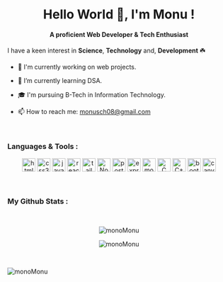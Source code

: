 <h1 align="center">Hello World 👋, I'm Monu ! </h1>
<h4 align="center"> A proficient Web Developer & Tech Enthusiast </h4>

I have a keen interest in **Science**, **Technology** and, **Development** ☘️ 

<!--
**monoMonu/monoMonu** is a ✨ _special_ ✨ repository because its `README.md` (this file) appears on your GitHub profile.
Here are some ideas to get you started:
- 👯 I’m looking to collaborate on ...
- 🤔 I’m looking for help with ...
- 💬 Ask me about ...
- 😄 Pronouns: ...
- ⚡ Fun fact: ...
-->

- 🔭 I'm currently working on web projects.

- 🌱 I’m currently learning DSA.

- 🎓 I'm pursuing B-Tech in Information Technology.
  
- 📫 How to reach me: monusch08@gmail.com

<br>
<h3>Languages & Tools : </h3>
<p align="center">
  <a href="https://www.w3.org/html/" target="_blank" rel="noreferrer"> <img src="https://img.shields.io/badge/HTML5-E34F26?style=for-the-badge&logo=html5&logoColor=white" alt="html5" height="30" /></a> 
  <a href="https://www.w3schools.com/css/" target="_blank" rel="noreferrer"> <img src="https://img.shields.io/badge/CSS3-1572B6?style=for-the-badge&logo=css3&logoColor=white" alt="css3" height="30"/></a> 
  <a href="https://developer.mozilla.org/en-US/docs/Web/JavaScript" target="_blank" rel="noreferrer"> <img src="https://img.shields.io/badge/JS-000?style=for-the-badge&logo=javascript&logoColor=F7DF1E" alt="javascript" height="30"/></a>
  <a href="https://react.dev/" target="_blank" rel="noreferrer"> <img src="https://img.shields.io/badge/REACT-61DAFB?style=for-the-badge&logo=react&logoColor=000" alt="react" height="30"/></a>
  <a href="#" target="_blank" rel="noreferrer"> <img src="https://img.shields.io/badge/Tailwind CSS-06B6D4?style=for-the-badge&logo=tailwindcss&logoColor=fff" alt="tailwind" height="30"/></a>
  <a href="#" target="_blank" rel="noreferrer"> <img src="https://img.shields.io/badge/NodeJS-339933?style=for-the-badge&logo=nodedotjs&logoColor=fff" alt="Node Js" height="30"/></a>
  <a href="#" target="_blank" rel="noreferrer"> <img src="https://img.shields.io/badge/Postman-FF6C37?style=for-the-badge&logo=postman&logoColor=fff" alt="postman" height="30"/></a>
  <a href="#" target="_blank" rel="noreferrer"> <img src="https://img.shields.io/badge/express-000000?style=for-the-badge&logo=express&logoColor=fff" alt="express" height="30"/></a>
  <a href="#" target="_blank" rel="noreferrer"> <img src="https://img.shields.io/badge/MongoDB-47A248?style=for-the-badge&logo=mongodb&logoColor=fff" alt="mongodb" height="30"/></a>
  <a href="#" target="_blank" rel="noreferrer"> <img src="https://img.shields.io/badge/C-A8B9CC?style=for-the-badge&logo=c&logoColor=fff" alt="C" height="30"/></a>
  <a href="#" target="_blank" rel="noreferrer"> <img src="https://img.shields.io/badge/C++-00599C?style=for-the-badge&logo=cplusplus&logoColor=fff" alt="C++" height="30"/></a>
  <a href="#" target="_blank" rel="noreferrer"> <img src="https://img.shields.io/badge/Bootstrap-7952B3?style=for-the-badge&logo=bootstrap&logoColor=fff" alt="bootstrap" height="30"/></a>
  <a href="#" target="_blank" rel="noreferrer"> <img src="https://img.shields.io/badge/Canva-7952B3?style=for-the-badge&logo=canva&logoColor=fff" alt="canva" height="30"/></a>
</p>
<br>

<h3>My Github Stats :</h3>
<br>
<p align="center"> <img src="https://github-readme-stats.vercel.app/api?username=monoMonu&show_icons=true&theme=radical" alt="monoMonu" /></p>        
<p align="center"> <img align="center" src="https://github-readme-streak-stats.herokuapp.com/?user=monoMonu&theme=radical" alt="monoMonu" /></p>
<br>
<p> <img src="https://komarev.com/ghpvc/?username=monoMonu&label=Profile%20views&color=0e75b6&style=flat" alt="monoMonu" /></p>        

